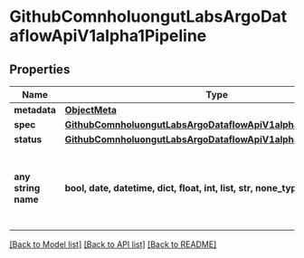 # GithubComnholuongutLabsArgoDataflowApiV1alpha1Pipeline


## Properties
Name | Type | Description | Notes
------------ | ------------- | ------------- | -------------
**metadata** | [**ObjectMeta**](ObjectMeta.md) |  | [optional] 
**spec** | [**GithubComnholuongutLabsArgoDataflowApiV1alpha1PipelineSpec**](GithubComnholuongutLabsArgoDataflowApiV1alpha1PipelineSpec.md) |  | [optional] 
**status** | [**GithubComnholuongutLabsArgoDataflowApiV1alpha1PipelineStatus**](GithubComnholuongutLabsArgoDataflowApiV1alpha1PipelineStatus.md) |  | [optional] 
**any string name** | **bool, date, datetime, dict, float, int, list, str, none_type** | any string name can be used but the value must be the correct type | [optional]

[[Back to Model list]](../README.md#documentation-for-models) [[Back to API list]](../README.md#documentation-for-api-endpoints) [[Back to README]](../README.md)


